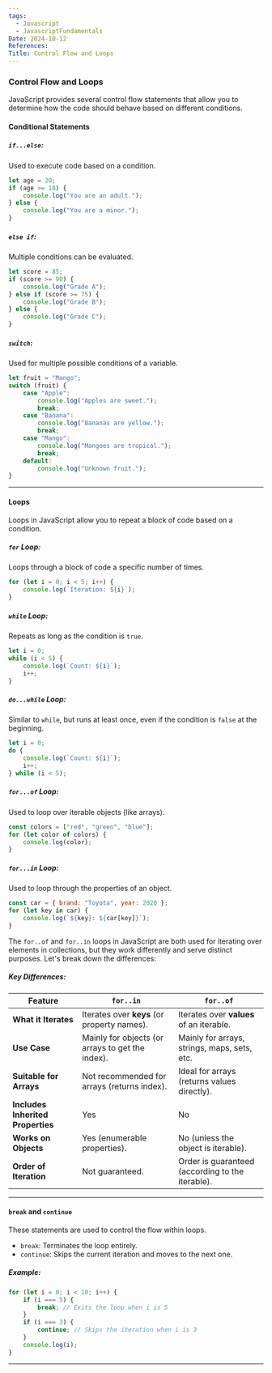 ```yaml
---
tags:
  - Javascript
  - JavascriptFundamentals
Date: 2024-10-12
References: 
Title: Control Flow and Loops
---
```

###  **Control Flow and Loops**

JavaScript provides several control flow statements that allow you to determine how the code should behave based on different conditions.

#### Conditional Statements

##### `if...else`:
Used to execute code based on a condition.

```javascript
let age = 20;
if (age >= 18) {
    console.log("You are an adult.");
} else {
    console.log("You are a minor.");
}
```

##### `else if`:
Multiple conditions can be evaluated.

```javascript
let score = 85;
if (score >= 90) {
    console.log("Grade A");
} else if (score >= 75) {
    console.log("Grade B");
} else {
    console.log("Grade C");
}
```

##### `switch`:
Used for multiple possible conditions of a variable.

```javascript
let fruit = "Mango";
switch (fruit) {
    case "Apple":
        console.log("Apples are sweet.");
        break;
    case "Banana":
        console.log("Bananas are yellow.");
        break;
    case "Mango":
        console.log("Mangoes are tropical.");
        break;
    default:
        console.log("Unknown fruit.");
}
```

---

#### Loops

Loops in JavaScript allow you to repeat a block of code based on a condition.

##### `for` Loop:
Loops through a block of code a specific number of times.

```javascript
for (let i = 0; i < 5; i++) {
    console.log(`Iteration: ${i}`);
}
```

##### `while` Loop:
Repeats as long as the condition is `true`.

```javascript
let i = 0;
while (i < 5) {
    console.log(`Count: ${i}`);
    i++;
}
```

##### `do...while` Loop:
Similar to `while`, but runs at least once, even if the condition is `false` at the beginning.

```javascript
let i = 0;
do {
    console.log(`Count: ${i}`);
    i++;
} while (i < 5);
```

##### `for...of` Loop:
Used to loop over iterable objects (like arrays).

```javascript
const colors = ["red", "green", "blue"];
for (let color of colors) {
    console.log(color);
}
```

##### `for...in` Loop:
Used to loop through the properties of an object.

```javascript
const car = { brand: "Toyota", year: 2020 };
for (let key in car) {
    console.log(`${key}: ${car[key]}`);
}
```

The `for..of` and `for..in` loops in JavaScript are both used for iterating over elements in collections, but they work differently and serve distinct purposes. Let's break down the differences:

##### **Key Differences**:

| Feature             | `for..in`                                        | `for..of`                                  |
|---------------------|--------------------------------------------------|--------------------------------------------|
| **What it Iterates** | Iterates over **keys** (or property names).      | Iterates over **values** of an iterable.   |
| **Use Case**         | Mainly for objects (or arrays to get the index). | Mainly for arrays, strings, maps, sets, etc. |
| **Suitable for Arrays** | Not recommended for arrays (returns index).   | Ideal for arrays (returns values directly). |
| **Includes Inherited Properties** | Yes                                | No                                         |
| **Works on Objects** | Yes (enumerable properties).                     | No (unless the object is iterable).        |
| **Order of Iteration** | Not guaranteed.                               | Order is guaranteed (according to the iterable). |

---

#### `break` and `continue`

These statements are used to control the flow within loops.

- `break`: Terminates the loop entirely.
- `continue`: Skips the current iteration and moves to the next one.

##### Example:
```javascript
for (let i = 0; i < 10; i++) {
    if (i === 5) {
        break; // Exits the loop when i is 5
    }
    if (i === 3) {
        continue; // Skips the iteration when i is 3
    }
    console.log(i);
}
```


---